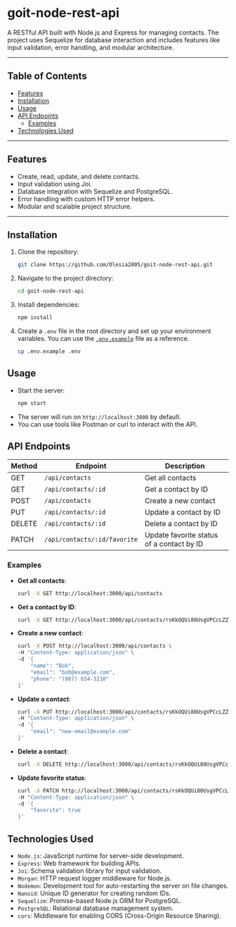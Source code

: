 # goit-node-rest-api

A RESTful API built with Node.js and Express for managing contacts. The project uses Sequelize for database interaction and includes features like input validation, error handling, and modular architecture.

---

## Table of Contents
- [Features](#features)
- [Installation](#installation)
- [Usage](#usage)
- [API Endpoints](#api-endpoints)
  - [Examples](#examples)
- [Technologies Used](#technologies-used)

---

## Features
- Create, read, update, and delete contacts.
- Input validation using Joi.
- Database integration with Sequelize and PostgreSQL.
- Error handling with custom HTTP error helpers.
- Modular and scalable project structure.

---

## Installation

1. Clone the repository:
   ```bash
   git clone https://github.com/Olesia2805/goit-node-rest-api.git
    ```

2. Navigate to the project directory:
    ```bash
    cd goit-node-rest-api
    ```

3. Install dependencies:
    ```bash
    npm install
    ```

4. Create a `.env` file in the root directory and set up your environment variables. You can use the [`.env.example`](.env.example) file as a reference.
    ```bash
    cp .env.example .env
    ```

## Usage

- Start the server:
    ```bash
    npm start
    ```
- The server will run on `http://localhost:3000` by default.
- You can use tools like Postman or curl to interact with the API.

## API Endpoints

Method | Endpoint | Description
--- | --- | ---
GET | `/api/contacts` | Get all contacts
GET | `/api/contacts/:id` | Get a contact by ID
POST | `/api/contacts` | Create a new contact
PUT | `/api/contacts/:id` | Update a contact by ID
DELETE | `/api/contacts/:id` | Delete a contact by ID
PATCH | `/api/contacts/:id/favorite` | Update favorite status of a contact by ID

### Examples
- **Get all contacts**:
    ```bash
    curl -X GET http://localhost:3000/api/contacts
    ```
- **Get a contact by ID**:
    ```bash
    curl -X GET http://localhost:3000/api/contacts/rsKkOQUi80UsgVPCcLZZW
    ```
- **Create a new contact**:
    ```bash
    curl -X POST http://localhost:3000/api/contacts \
    -H "Content-Type: application/json" \
    -d '{
        "name": "Bob",
        "email": "bob@example.com",
        "phone": "(987) 654-3210"
    }'
    ```
- **Update a contact**:
    ```bash
    curl -X PUT http://localhost:3000/api/contacts/rsKkOQUi80UsgVPCcLZZW \
    -H "Content-Type: application/json" \
    -d '{
        "email": "new-email@example.com"
    }'
    ```
- **Delete a contact**:
    ```bash
    curl -X DELETE http://localhost:3000/api/contacts/rsKkOQUi80UsgVPCcLZZW
    ```
-  **Update favorite status**:
    ```bash
    curl -X PATCH http://localhost:3000/api/contacts/rsKkOQUi80UsgVPCcLZZW/favorite \
    -H "Content-Type: application/json" \
    -d '{
        "favorite": true
    }'
    ```

## Technologies Used
- `Node.js`: JavaScript runtime for server-side development.
- `Express`: Web framework for building APIs.
- `Joi`: Schema validation library for input validation.
- `Morgan`: HTTP request logger middleware for Node.js.
- `Nodemon`: Development tool for auto-restarting the server on file changes.
- `Nanoid`: Unique ID generator for creating random IDs.
- `Sequelize`: Promise-based Node.js ORM for PostgreSQL.
- `PostgreSQL`: Relational database management system.
- `cors`: Middleware for enabling CORS (Cross-Origin Resource Sharing).